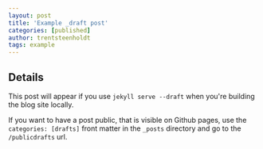 ```yaml
---
layout: post
title: 'Example _draft post'
categories: [published]
author: trentsteenholdt
tags: example
---
```


## Details

This post will appear if you use `jekyll serve --draft` when you're building the blog site locally. 

If you want to have a post public, that is visible on Github pages, use the `categories: [drafts]` front matter in the `_posts` directory and go to the `/publicdrafts` url.